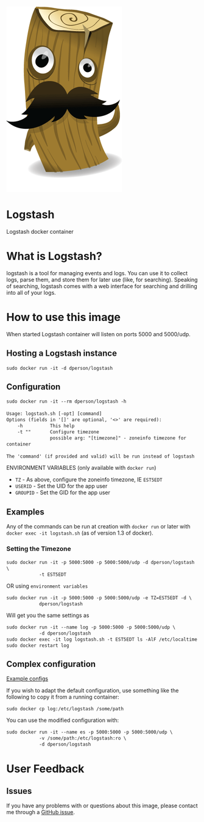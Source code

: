 [![logo](https://raw.githubusercontent.com/dperson/logstash/master/logo.png)](http://logstash.net/)

# Logstash

Logstash docker container

# What is Logstash?

logstash is a tool for managing events and logs. You can use it to collect logs,
parse them, and store them for later use (like, for searching). Speaking of
searching, logstash comes with a web interface for searching and drilling into
all of your logs.

# How to use this image

When started Logstash container will listen on ports 5000 and 5000/udp.

## Hosting a Logstash instance

    sudo docker run -it -d dperson/logstash

## Configuration

    sudo docker run -it --rm dperson/logstash -h

    Usage: logstash.sh [-opt] [command]
    Options (fields in '[]' are optional, '<>' are required):
        -h          This help
        -t ""       Configure timezone
                    possible arg: "[timezone]" - zoneinfo timezone for container

    The 'command' (if provided and valid) will be run instead of logstash

ENVIRONMENT VARIABLES (only available with `docker run`)

 * `TZ` - As above, configure the zoneinfo timezone, IE `EST5EDT`
 * `USERID` - Set the UID for the app user
 * `GROUPID` - Set the GID for the app user

## Examples

Any of the commands can be run at creation with `docker run` or later with
`docker exec -it logstash.sh` (as of version 1.3 of docker).

### Setting the Timezone

    sudo docker run -it -p 5000:5000 -p 5000:5000/udp -d dperson/logstash \
                -t EST5EDT

OR using `environment variables`

    sudo docker run -it -p 5000:5000 -p 5000:5000/udp -e TZ=EST5EDT -d \
                dperson/logstash

Will get you the same settings as

    sudo docker run -it --name log -p 5000:5000 -p 5000:5000/udp \
                -d dperson/logstash
    sudo docker exec -it log logstash.sh -t EST5EDT ls -AlF /etc/localtime
    sudo docker restart log

## Complex configuration

[Example configs](http://www.logstash.net/)

If you wish to adapt the default configuration, use something like the following
to copy it from a running container:

    sudo docker cp log:/etc/logstash /some/path

You can use the modified configuration with:

    sudo docker run -it --name es -p 5000:5000 -p 5000:5000/udp \
                -v /some/path:/etc/logstash:ro \
                -d dperson/logstash

# User Feedback

## Issues

If you have any problems with or questions about this image, please contact me
through a [GitHub issue](https://github.com/dperson/logstash/issues).